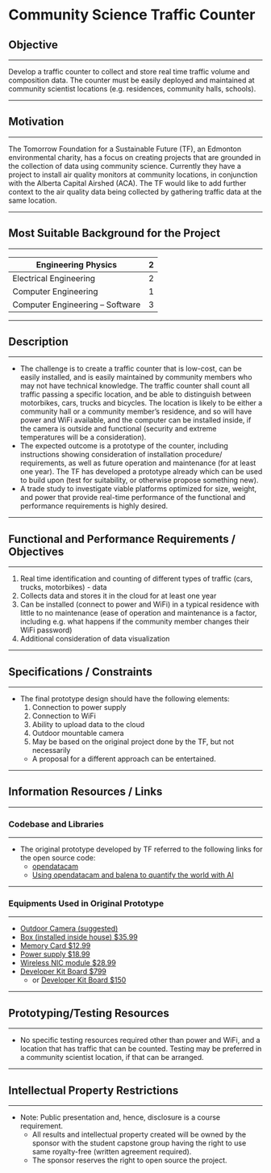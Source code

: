 # Community Science Traffic Counter

## Objective 

---

Develop a traffic counter to collect and store real time traffic volume and composition
data. The counter must be easily deployed and maintained at community scientist locations 
(e.g. residences, community halls, schools).

---

## Motivation

---

The Tomorrow Foundation for a Sustainable Future (TF), an Edmonton environmental
charity, has a focus on creating projects that are grounded in the collection of 
data using community science. Currently they have a project to install air quality 
monitors at community locations, in conjunction with the Alberta Capital Airshed (ACA). 
The TF would like to add further context to the air quality data being collected 
by gathering traffic data at the same location.

---

## Most Suitable Background for the Project

---

| Engineering Physics             | 2 |
|---------------------------------|---|
| Electrical Engineering          | 2 |
| Computer Engineering            | 1 |
| Computer Engineering – Software | 3 |

---

## Description

---

- The challenge is to create a traffic counter that is low-cost, can be easily 
installed, and is easily maintained by community members who may not have technical 
knowledge. The traffic counter shall count all traffic passing a specific location, 
and be able to distinguish between motorbikes, cars, trucks and bicycles. The 
location is likely to be either a community hall or a community member’s residence, 
and so will have power and WiFi available, and the computer can be installed inside, 
if the camera is outside and functional (security and extreme temperatures will be 
a consideration). 
- The expected outcome is a prototype of the counter, including instructions showing 
consideration of installation procedure/ requirements, as well as future operation 
and maintenance (for at least one year). The TF has developed a prototype already 
which can be used to build upon (test for suitability, or otherwise propose 
something new).
- A trade study to investigate viable platforms optimized for size, weight, and power 
that provide real-time performance of the functional and performance requirements 
is highly desired.

---

## Functional and Performance Requirements / Objectives

---

1. Real time identification and counting of different types of traffic (cars, 
trucks, motorbikes) - data
2. Collects data and stores it in the cloud for at least one year
3. Can be installed (connect to power and WiFi) in a typical residence with little 
to no maintenance (ease of operation and maintenance is a factor, including e.g. 
what happens if the community member changes their WiFi password)
4. Additional consideration of data visualization

---

## Specifications / Constraints

---

- The final prototype design should have the following elements:
  1. Connection to power supply
  2. Connection to WiFi
  3. Ability to upload data to the cloud
  4. Outdoor mountable camera
  5. May be based on the original project done by the TF, but not necessarily
    - A proposal for a different approach can be entertained.

---

## Information Resources / Links

---

### Codebase and Libraries

---

- The original prototype developed by TF referred to the following links for the open source code:
  - [opendatacam](https://github.com/opendatacam/opendatacam)
  - [Using opendatacam and balena to quantify the world with AI](https://www.balena.io/blog/using-opendatacam-and-balena-to-quantify-the-world-with-ai/)

---

### Equipments Used in Original Prototype

---

- [Outdoor Camera (suggested)](https://www.amazon.ca/Wyze-Wireless-Camera-Android-Version/dp/B076H3SRXG)
- [Box (installed inside house) $35.99](https://www.amazon.ca/Waveshare-Case-Specialized-Jetson-Nano/dp/B08PBXVP1X/ref=sr_1_1?crid=YHJDUN0T7IKJ&keywords=waveshare+metal+case+specialized+for+jetson+nano&qid=1662506335&s=electronics&sprefix=waveshare+metal+case+specialized+for+jeston+nano%2Celectronics%2C112&sr=1-1)
- [Memory Card $12.99](https://www.amazon.ca/SanDisk-Ultra-microSDHC-Memory-Adapter/dp/B08GYBBBBH/ref=sr_1_3?crid=234E0L02LOHPX&keywords=sandisk+64+gb&qid=1662506386&s=electronics&sprefix=sandisk+64+gb%2Celectronics%2C116&sr=1-3)
- [Power supply $18.99](https://www.amazon.ca/Waveshare-Power-Supply-Applicable-Jetson/dp/B07X8P1LFD/ref=sr_1_1?crid=33JOO7XZK2FUW&keywords=waveshare+power+supply+applicable&qid=1662506462&s=electronics&sprefix=waveshare+power+supply+applicable%2Celectronics%2C124&sr=1-1)
- [Wireless NIC module $28.99](https://www.amazon.ca/Waveshare-AC8265-Wireless-Supports-Bluetooth/dp/B07SGDRG34/ref=sr_1_2?crid=3AUQ6AZP6XMLV&keywords=waveshare+wireless+NIC+Module&qid=1662506516&s=electronics&sprefix=waveshare+wireless+nic+module%2Celectronics%2C109&sr=1-2)
- [Developer Kit Board $799](https://www.amazon.ca/NVIDIA-Jetson-Developer-Computer-Development/dp/B07SHF9V4J/ref=sr_1_2?crid=1NB1S6BM3OEWB&keywords=jetson+nano+developer+kit+single+board+computer&qid=1662506594&s=electronics&sprefix=jetson+nano+developer+kit+single+board+computer%2Celectronics%2C125&sr=1-2)
  - or [Developer Kit Board $150](https://www.sparkfun.com/products/16271#reviews)

---

## Prototyping/Testing Resources

---

- No specific testing resources required other than power and WiFi, and a location 
that has traffic that can be counted. Testing may be preferred in a community scientist 
location, if that can be arranged.

---

## Intellectual Property Restrictions

---

- Note: Public presentation and, hence, disclosure is a course requirement.
  - All results and intellectual property created will be owned by the sponsor with 
  the student capstone group having the right to use same royalty-free (written 
  agreement required).
  - The sponsor reserves the right to open source the project.
